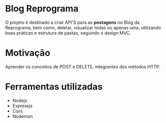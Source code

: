# Blog Reprograma

O projeto é destinado a criar API'S para as **postagens** no Blog da Reprograma, bem como, deletar, visualizar todas ou apenas uma, utilizando boas práticas e estrutura de pastas, seguindo o design MVC. 

# Motivação

Aprender os conceitos de POST e DELETE, integrantes dos métodos HTTP.

<!-- # Arquitetura 

![Arquitetura do projeto](arquitetura_tarefas.png) -->

# Ferramentas utilizadas

* Nodejs
* Expressjs
* Cors
* Nodemon
